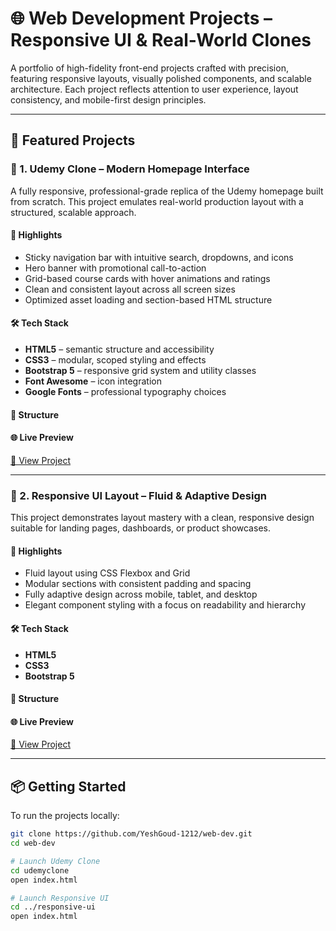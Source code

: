 # 🌐 Web Development Projects – Responsive UI & Real-World Clones

A portfolio of high-fidelity front-end projects crafted with precision, featuring responsive layouts, visually polished components, and scalable architecture. Each project reflects attention to user experience, layout consistency, and mobile-first design principles.

---

## 📁 Featured Projects

### 🔸 1. Udemy Clone – Modern Homepage Interface

A fully responsive, professional-grade replica of the Udemy homepage built from scratch. This project emulates real-world production layout with a structured, scalable approach.

#### 🚀 Highlights
- Sticky navigation bar with intuitive search, dropdowns, and icons
- Hero banner with promotional call-to-action
- Grid-based course cards with hover animations and ratings
- Clean and consistent layout across all screen sizes
- Optimized asset loading and section-based HTML structure

#### 🛠️ Tech Stack
- **HTML5** – semantic structure and accessibility
- **CSS3** – modular, scoped styling and effects
- **Bootstrap 5** – responsive grid system and utility classes
- **Font Awesome** – icon integration
- **Google Fonts** – professional typography choices

#### 📁 Structure

#### 🌐 Live Preview
[🔗 View Project](https://yeshgoud-1212.github.io/web-dev/Udemyclone/)

---

### 🔸 2. Responsive UI Layout – Fluid & Adaptive Design

This project demonstrates layout mastery with a clean, responsive design suitable for landing pages, dashboards, or product showcases.

#### 🚀 Highlights
- Fluid layout using CSS Flexbox and Grid
- Modular sections with consistent padding and spacing
- Fully adaptive design across mobile, tablet, and desktop
- Elegant component styling with a focus on readability and hierarchy

#### 🛠️ Tech Stack
- **HTML5**
- **CSS3**
- **Bootstrap 5**

#### 📁 Structure

#### 🌐 Live Preview
[🔗 View Project](https://yeshgoud-1212.github.io/web-dev/Responsive-UI/)

---

## 📦 Getting Started

To run the projects locally:

```bash
git clone https://github.com/YeshGoud-1212/web-dev.git
cd web-dev

# Launch Udemy Clone
cd udemyclone
open index.html

# Launch Responsive UI
cd ../responsive-ui
open index.html
